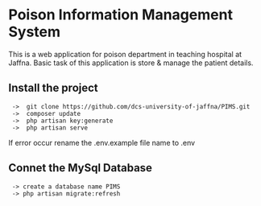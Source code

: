 <h1> Poison Information Management System </h1>

<p> This is a web application for poison department in teaching hospital at Jaffna. Basic task of this application is store & manage the patient details.



<h2> Install the project </h2>
                       
     ->  git clone https://github.com/dcs-university-of-jaffna/PIMS.git
     ->  composer update
     ->  php artisan key:generate 
     ->  php artisan serve
     
  If error occur rename  the .env.example file name to .env 



<h2> Connet the MySql Database</h2>


     -> create a database name PIMS
     -> php artisan migrate:refresh
     

    

     
         
 
    
